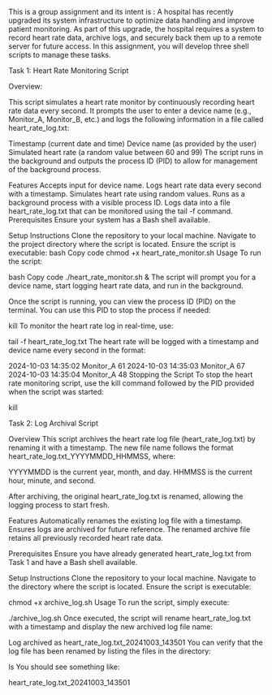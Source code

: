 This is a group assignment and its intent is : A hospital has recently upgraded its system infrastructure to optimize data handling and improve patient monitoring. As part of this upgrade, the hospital requires a system to record heart rate data, archive logs, and securely back them up to a remote server for future access. In this assignment, you will develop three shell scripts to manage these tasks.

Task 1: Heart Rate Monitoring Script

Overview:

This script simulates a heart rate monitor by continuously recording heart rate data every second. It prompts the user to enter a device name (e.g., Monitor_A, Monitor_B, etc.) and logs the following information in a file called heart_rate_log.txt:

Timestamp (current date and time)
Device name (as provided by the user)
Simulated heart rate (a random value between 60 and 99)
The script runs in the background and outputs the process ID (PID) to allow for management of the background process.

Features
Accepts input for device name.
Logs heart rate data every second with a timestamp.
Simulates heart rate using random values.
Runs as a background process with a visible process ID.
Logs data into a file heart_rate_log.txt that can be monitored using the tail -f command.
Prerequisites
Ensure your system has a Bash shell available.

Setup Instructions
Clone the repository to your local machine.
Navigate to the project directory where the script is located.
Ensure the script is executable:
bash
Copy code
chmod +x heart_rate_monitor.sh
Usage
To run the script:

bash
Copy code
./heart_rate_monitor.sh &
The script will prompt you for a device name, start logging heart rate data, and run in the background.

Once the script is running, you can view the process ID (PID) on the terminal. You can use this PID to stop the process if needed:

kill <PID>
To monitor the heart rate log in real-time, use:

tail -f heart_rate_log.txt
The heart rate will be logged with a timestamp and device name every second in the format:

2024-10-03 14:35:02 Monitor_A 61
2024-10-03 14:35:03 Monitor_A 67
2024-10-03 14:35:04 Monitor_A 48
Stopping the Script
To stop the heart rate monitoring script, use the kill command followed by the PID provided when the script was started:

kill <PID>

Task 2: Log Archival Script

Overview
This script archives the heart rate log file (heart_rate_log.txt) by renaming it with a timestamp. The new file name follows the format heart_rate_log.txt_YYYYMMDD_HHMMSS, where:

YYYYMMDD is the current year, month, and day.
HHMMSS is the current hour, minute, and second.

After archiving, the original heart_rate_log.txt is renamed, allowing the logging process to start fresh.

Features
Automatically renames the existing log file with a timestamp.
Ensures logs are archived for future reference.
The renamed archive file retains all previously recorded heart rate data.

Prerequisites
Ensure you have already generated heart_rate_log.txt from Task 1 and have a Bash shell available.

Setup Instructions
Clone the repository to your local machine.
Navigate to the directory where the script is located.
Ensure the script is executable:

chmod +x archive_log.sh
Usage
To run the script, simply execute:


./archive_log.sh
Once executed, the script will rename heart_rate_log.txt with a timestamp and display the new archived log file name:


Log archived as heart_rate_log.txt_20241003_143501
You can verify that the log file has been renamed by listing the files in the directory:


ls
You should see something like:

heart_rate_log.txt_20241003_143501
